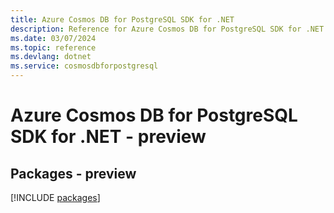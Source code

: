 ```yaml
---
title: Azure Cosmos DB for PostgreSQL SDK for .NET
description: Reference for Azure Cosmos DB for PostgreSQL SDK for .NET
ms.date: 03/07/2024
ms.topic: reference
ms.devlang: dotnet
ms.service: cosmosdbforpostgresql
---
```

# Azure Cosmos DB for PostgreSQL SDK for .NET - preview
## Packages - preview
[!INCLUDE [packages](cosmos-db-for-postgresql-index.md)]